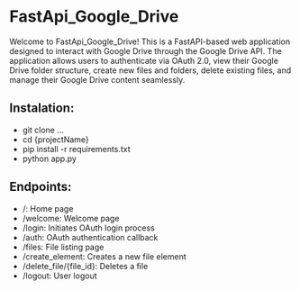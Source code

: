 # FastApi_Google_Drive
Welcome to FastApi_Google_Drive! This is a FastAPI-based web application designed to interact with Google Drive through the Google Drive API. The application allows users to authenticate via OAuth 2.0, view their Google Drive folder structure, create new files and folders, delete existing files, and manage their Google Drive content seamlessly.

## Instalation:
 - git clone ...
 - cd {projectName}
 - pip install -r requirements.txt
 - python app.py

## Endpoints:
- /: Home page
- /welcome: Welcome page
- /login: Initiates OAuth login process
- /auth: OAuth authentication callback
- /files: File listing page
- /create_element: Creates a new file element
- /delete_file/{file_id}: Deletes a file
- /logout: User logout

